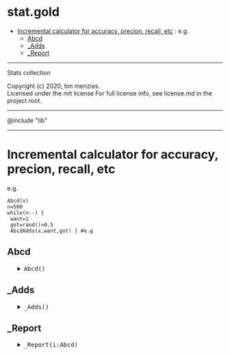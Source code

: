 #  stat.gold
- [Incremental calculator for accuracy, precion, recall, etc](#incremental-calculator-for-accuracy-precion-recall-etc) : e.g.
  - [Abcd](#abcd)
  - [_Adds](#_adds)
  - [_Report](#_report)


------------------------------------------
Stats collection
 
Copyright (c) 2020, tim menzies.   
Licensed under the mit license 
For full license info, see license.md in the project root.

------------------------------------------

@include "lib"

------------------------------------------

# Incremental calculator for accuracy, precion, recall, etc
e.g.

    Abcd(x)
    n=500
    while(n--) {
     want=1
     got=rand()>0.5
     AbcdAdds(x,want,got) } #e.g

## Abcd

<ul><details><summary><tt>Abcd()</tt></summary>

```awk
function Abcd(i) {
  # Constructor
  has(i,"known")
  has(i,"a")
  has(i,"b")
  has(i,"c")
  has(i,"d")
  i.yes = i.no = 0 }
```

</details></ul>

## _Adds

<ul><details><summary><tt>_Adds()</tt></summary>

```awk
function _Adds(i,want, got,   x) {
  # Increment stats; e.g. if wnat==got then accuracy increases.
  if (++i.known[want] == 1) i.a[want]= i.yes + i.no 
  if (++i.known[got]  == 1) i.a[got] = i.yes + i.no 
  want == got ? i.yes++ : i.no++ 
  for (x in i.known) 
    if (want == x) want == got ? i.d[x]++ : i.b[x]++
    else           got  == x   ? i.c[x]++ : i.a[x]++ }
```

</details></ul>

## _Report

<ul><details><summary><tt>_Report(i:Abcd)</tt></summary>

```awk
function _Report(i:Abcd,   x,p,q,r,s,ds,pd,pf,pn,prec,g,f,acc,a,b,c,d) {
  # Print a table of the results. 
  p = " %4.2f"
  q = " %4s"
  r = " %5s"
  s = " |"
  ds= "----"
  printf(r s r s r s r s r s q s q s q s q s q s q s " class\n",
        "num","a","b","c","d","acc","pre","pd","pf","f","g")
  printf(r s r s r s r s r s q s q s q s q s q s q s "-----\n",
         "----",ds,ds,ds,ds,ds,ds,ds,ds,ds,ds)
  for (x in i.known) {
    pd = pf = pn = prec = g = f = acc = 0
    a = i.a[x]
    b = i.b[x]
    c = i.c[x]
    d = i.d[x]
    if (b+d > 0     ) pd   = d     / (b+d) 
    if (a+c > 0     ) pf   = c     / (a+c) 
    if (a+c > 0     ) pn   = (b+d) / (a+c) 
    if (c+d > 0     ) prec = d     / (c+d) 
    if (1-pf+pd > 0 ) g=2*(1-pf) * pd / (1-pf+pd) 
    if (prec+pd > 0 ) f=2*prec*pd / (prec + pd)   
    if (i.yes + i.no > 0 ) 
       acc  = i.yes / (i.yes + i.no) 
    printf( r s        r s r s r s r s p s p s  p s p s p s p s  " %s\n",
          i.yes+i.no,a,  b,  c,  d,  acc,prec,pd, pf, f,  g,  x) } }
```

</details></ul>
